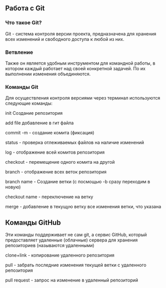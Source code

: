 ## Работа с Git
### Что такое Git?
Git - система контроля версии проекта, предназначена для хранения всех изменений и свободного доступа к любой из них.

### Ветвление
Также он является удобным инструментом для командной работы, в котором каждый работает над своей конкретной задачей. По их выполнении изменения объединяются.

### Команды Git
Для осуществления контроля версиями через терминал используются следующие команды:

init  Создание репозитория 

add file добавление в гит файла

commit -m - создание комита (фиксация)

status - проверка отлеживаемых файлов на наличие изменений

log - отображение всей комитов репозитория

checkout - перемещение одного комита на другой

branch - отображение всех веток репозитория

branch name - Создание ветки (с посмощью -b сразу переходим в новую)

checkout name - переключение на ветку 

merge - добавление в текущую ветку все изменения ветки, что указана

## Команды GitHub
Эти команды поддерживает не сам git, а сервис GitHub, который предоставляет удаленные (облачные) сервера для хранения репозиториев (называются удаленными)

clone+link - копирование удаленного репозитория

pull - забрать последние изменения текущей ветки с удаленного репозитория

pull request - запрос на изменение в удаленный репозиторий 